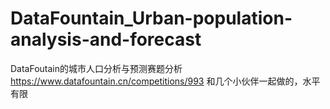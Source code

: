 # DataFountain_Urban-population-analysis-and-forecast
DataFoutain的城市人口分析与预测赛题分析
https://www.datafountain.cn/competitions/993
和几个小伙伴一起做的，水平有限
